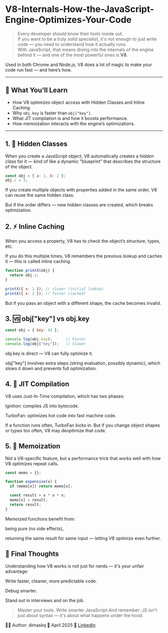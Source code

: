 # V8-Internals-How-the-JavaScript-Engine-Optimizes-Your-Code


> Every developer should know their tools inside out.  
> If you want to be a truly solid specialist, it's not enough to just write code — you need to understand how it actually runs.  
> With JavaScript, that means diving into the internals of the engine behind it — and one of the most powerful ones is **V8**.

Used in both Chrome and Node.js, V8 does a lot of magic to make your code run fast — and here’s how.

---

## 🧠 What You’ll Learn

- How V8 optimizes object access with Hidden Classes and Inline Caching.
- Why `obj.key` is faster than `obj["key"]`.
- What JIT compilation is and how it boosts performance.
- How memoization interacts with the engine’s optimizations.

---

## 1. 🧱 Hidden Classes

When you create a JavaScript object, V8 automatically creates a *hidden class* for it — kind of like a dynamic "blueprint" that describes the structure of the object.

```js
const obj = { a: 1, b: 2 };
obj.c = 3;
```
If you create multiple objects with properties added in the same order, V8 can reuse the same hidden class.

But if the order differs — new hidden classes are created, which breaks optimization.

## 2. ⚡ Inline Caching
When you access a property, V8 has to check the object’s structure, types, etc.

If you do this multiple times, V8 remembers the previous lookup and caches it — this is called inline caching.

```js
function printX(obj) {
  return obj.x;
}

printX({ x: 1 }); // slower (initial lookup)
printX({ x: 2 }); // faster (cached)
```
But if you pass an object with a different shape, the cache becomes invalid.

## 3. 🆚 obj["key"] vs obj.key
```js
const obj = { key: 42 };

console.log(obj.key);      // Faster
console.log(obj["key"]);   // Slower
```
obj.key is direct — V8 can fully optimize it.

obj["key"] involves extra steps (string evaluation, possibly dynamic), which slows it down and prevents full optimization.

## 4. 🚀 JIT Compilation
V8 uses Just-In-Time compilation, which has two phases:

Ignition: compiles JS into bytecode.

TurboFan: optimizes hot code into fast machine code.

If a function runs often, TurboFan kicks in.
But if you change object shapes or types too often, V8 may deoptimize that code.

## 5. 🔁 Memoization
Not a V8-specific feature, but a performance trick that works well with how V8 optimizes repeat calls.

```js
const memo = {};

function expensive(x) {
  if (memo[x]) return memo[x];

  const result = x * x * x;
  memo[x] = result;
  return result;
}
```
Memoized functions benefit from:

being pure (no side effects),

returning the same result for same input — letting V8 optimize even further.

## 🧠 Final Thoughts
Understanding how V8 works is not just for nerds — it's your unfair advantage:

Write faster, cleaner, more predictable code.

Debug smarter.

Stand out in interviews and on the job.

> Master your tools. Write smarter JavaScript.And remember: JS isn't just about syntax — it's about what happens under the hood.

👨‍💻 Author: dimaskq
📅 April 2025
🔗 [LinkedIn](https://www.linkedin.com/in/dmytro-kravchenko-b455572a4/)

